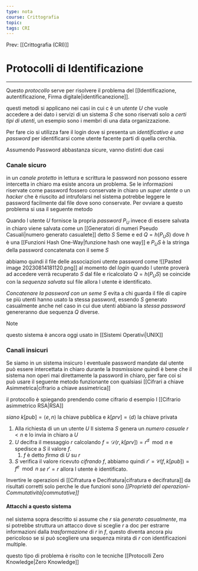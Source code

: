 ```yaml
---
type: nota
course: Crittografia
topic: 
tags: CRI
---
```


Prev: [[Crittografia (CRI)]]

# Protocolli di Identificazione
---
Questo _protocollo_ serve per risolvere il problema del [[Identificazione, autentificazione, Firma digitale|identificanezione]]. 

questi metodi si applicano nei casi in cui c è un _utente_ $U$ che vuole accedere a dei dato i servizi di un sistema $S$ che sono riservati solo a _certi tipi di utenti_, un esempio sono i membri di una data organizzazione.

Per fare cio si utilizza fare il login dove si presenta un _identificativo e una password_ per identificarsi come utente facente parti di quella cerchia.

Assumendo Password abbastanza sicure, vanno distinti due casi 

### Canale sicuro
in un _canale protetto_ in lettura e scrittura le password non possono essere intercetta in chiaro ma esiste ancora un problema. 
Se le informazioni riservate come password fossero conservate in chiaro un _super utente_ o un _hacker_ che è riuscito ad intrufolarsi nel sistema potrebbe leggere le password facilmente dal file dove sono conservate.
Per ovviare a questo problema si usa il seguente metodo

Quando l utente $U$ fornisce la propria _password_ $P_{U}$ invece di essere salvata in chiaro viene salvata come  un [[Generatori di numeri Pseudo Casuali|numero generato casualete]] detto $S$ Seme e ed $Q = h(P_{U}S)$ dove $h$ è una [[Funzioni Hash One-Way|funzione hash one way]] e $P_{U}S$ è la stringa della password concatenata con il seme $S$

abbiamo quindi il file delle associazioni utente password come
![[Pasted image 20230814181120.png]]
al momento del _login_ quando l utente proverà ad accedere verrà recuperato $S$ dal file e ricalcolato $Q =h(P_{U}S)$ se coincide con la _sequenza salvata_ sul file allora l utente è identificato.

_Concatenare la password con un seme_ $S$ evita a chi guarda il file di capire se più utenti hanno usato la stessa password, essendo $S$ generato casualmente anche nel caso in cui due utenti abbiano la _stessa password_ genereranno due sequenza $Q$ diverse.


>[!note]
>questo sistema è ancora oggi usato in [[Sistemi Operativi|UNIX]]


### Canali insicuri
Se siamo in un sistema insicuro l eventuale password mandate dal utente può essere intercettata in chiaro durante la _trasmissione_ quindi è bene che il sistema non operi mai direttamente la password in chiaro, per fare coi si può usare il seguente metodo funzionante con qualsiasi [[Cifrari a chiave Asimmetrica|cifrario a chiave assimetrica]]

il protocollo è spiegando prendendo come cifrario d esempio l [[Cifrario asimmetrico RSA|RSA]]

_siano_ $k[pub]=\langle e,n\rangle$ la chiave pubblica e $k[prv]=\langle d\rangle$ la chiave privata
1. Alla richiesta di un un utente $U$ Il sistema $S$ genera un _numero casuale_ $r<n$ e lo invia in chiaro a $U$ 
2. $U$ decifra il messaggio $r$ calcolando $f=\mathcal{D}(r,k[prv])=r^{d}\mod n$ e spedisce a $S$ il valore $f$.
	1. $f$ è detto _firma_ di $U$ su $r$
3. $S$ verifica il valore ricevuto _cifrando_ $f$, abbiamo quindi $r'=\mathcal{C}(f,k[pub])=f^{e}\mod n$ _se_ $r'=r$ allora l utente è identificato. 

Invertire le operazioni di [[Cifratura e Decifratura|cifratura e decifratura]] da risultati corretti solo perche le due funzioni sono _[[Proprietà del operazioni-Commutatività|commutative]]_

#### Attacchi a questo sistema
nel sistema sopra descritto si assume che $r$ sia _generato casualmente_, ma si potrebbe struttura un attacco dove si sceglie $r$ a doc per estrarre informazioni dalla _trasformazione_ di $r$ in $f$, questo diventa ancora piu pericoloso se si può scegliere una sequenza mirata di $r$ con identificazioni multiple.

questo tipo di problema è risolto con le tecniche [[Protocolli Zero Knowledge|Zero Knowledge]]
 